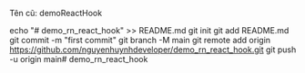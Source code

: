 Tên cũ: demoReactHook

echo "# demo_rn_react_hook" >> README.md
git init
git add README.md
git commit -m "first commit"
git branch -M main
git remote add origin https://github.com/nguyenhuynhdeveloper/demo_rn_react_hook.git
git push -u origin main# demo_rn_react_hook
